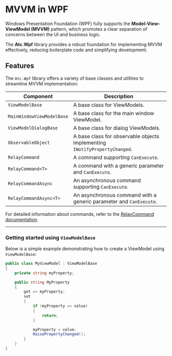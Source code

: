# MVVM in WPF

Windows Presentation Foundation (WPF) fully supports the **Model-View-ViewModel (MVVM)** pattern, which promotes a clear separation of concerns between the UI and business logic.

The **Atc.Wpf** library provides a robust foundation for implementing MVVM effectively, reducing boilerplate code and simplifying development.

## Features

The `Atc.Wpf` library offers a variety of base classes and utilities to streamline MVVM implementation:

| Component                 | Description                                                                      |
|---------------------------|--------------------------------------------------------------------------------|
| `ViewModelBase`           | A base class for ViewModels.                                                   |
| `MainWindowViewModelBase` | A base class for the main window ViewModel.                                    |
| `ViewModelDialogBase`     | A base class for dialog ViewModels.                                            |
| `ObservableObject`        | A base class for observable objects implementing `INotifyPropertyChanged`.     |
| `RelayCommand`            | A command supporting `CanExecute`.                                             |
| `RelayCommand<T>`         | A command with a generic parameter and `CanExecute`.                           |
| `RelayCommandAsync`       | An asynchronous command supporting `CanExecute`.                               |
| `RelayCommandAsync<T>`    | An asynchronous command with a generic parameter and `CanExecute`.             |

For detailed information about commands, refer to the [RelayCommand documentation](../SourceGenerators/ViewModel.md).

---

### Getting started using `ViewModelBase`

Below is a simple example demonstrating how to create a ViewModel using `ViewModelBase`:

```csharp
public class MyViewModel : ViewModelBase
{
    private string myProperty;

    public string MyProperty
    {
        get => myProperty;
        set
        {
            if (myProperty == value)
            {
                return;
            }

            myProperty = value;
            RaisePropertyChanged();
        }
    }
}
```
